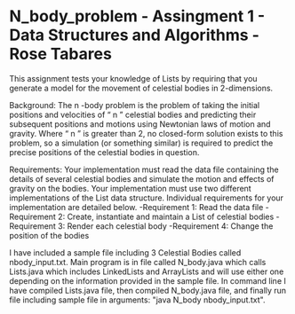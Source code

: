# N_body_problem - Assingment 1 - Data Structures and Algorithms - Rose Tabares
This assignment tests your knowledge of Lists by requiring that you generate a model for the movement of celestial bodies in 2-dimensions.

Background:
  The n -body problem is the problem of taking the initial positions and velocities of “ n ” celestial bodies
  and predicting their subsequent positions and motions using Newtonian laws of motion and gravity.
  Where “ n ” is greater than 2, no closed-form solution exists to this problem, so a simulation (or
  something similar) is required to predict the precise positions of the celestial bodies in question.
  
Requirements:
  Your implementation must read the data file containing the details of several celestial bodies and
  simulate the motion and effects of gravity on the bodies. Your implementation must use two different
  implementations of the List data structure. Individual requirements for your implementation are detailed
  below.
  -Requirement 1: Read the data file
  -Requirement 2: Create, instantiate and maintain a List of celestial bodies
  -Requirement 3: Render each celestial body
  -Requirement 4: Change the position of the bodies
  
I have included a sample file including 3 Celestial Bodies called nbody_input.txt. Main program is in file called N_body.java which calls Lists.java which includes LinkedLists and ArrayLists and will use either one depending on the information provided in the sample file. 
In command line I have compiled Lists.java file, then compiled N_body.java file, and finally run file including sample file in arguments: "java N_body nbody_input.txt". 

  
  
